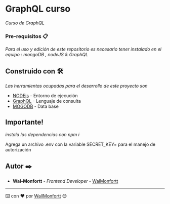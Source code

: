 # GraphQL curso

_Curso de GraphQL_

### Pre-requisitos 📋

_Para el uso y edición de este repositorio es necesario tener instalado en el equipo : mongoDB , nodeJS & GraphQL_

## Construido con 🛠️

_Las herramientas ocupadas para el desarrollo de este proyecto son_

* [NODEjs](https://nodejs.org/en/about/) - Entorno de ejecución
* [GraphQL](https://graphql.org/) - Lenguaje de consulta
* [MOGODB](https://www.mongodb.com/try/download/community) - Data base

## Importante!

_instala las dependencias con npm i_

Agrega un archivo .env con la variable SECRET_KEY= para el manejo de autorización



## Autor ✒️

* **Wal-Monfortt** - *Frontend Developer* - [WalMonfortt](https://wal-monfortt.netlify.app/)

---
⌨️ con ❤️ por [WallMonfortt](https://github.com/WallMonfortt) 😊
